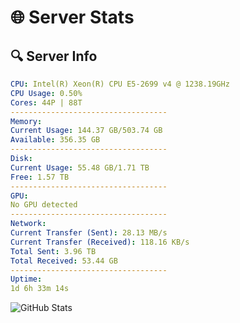# 🌐 Server Stats
## 🔍 Server Info
```yaml
CPU: Intel(R) Xeon(R) CPU E5-2699 v4 @ 1238.19GHz
CPU Usage: 0.50%
Cores: 44P | 88T
-----------------------------------
Memory:
Current Usage: 144.37 GB/503.74 GB
Available: 356.35 GB
-----------------------------------
Disk:
Current Usage: 55.48 GB/1.71 TB
Free: 1.57 TB
-----------------------------------
GPU:
No GPU detected
-----------------------------------
Network:
Current Transfer (Sent): 28.13 MB/s
Current Transfer (Received): 118.16 KB/s
Total Sent: 3.96 TB
Total Received: 53.44 GB
-----------------------------------
Uptime:
1d 6h 33m 14s
```
![GitHub Stats](https://img.shields.io/badge/Updated-2025-03-09_03:56:03-blue)
